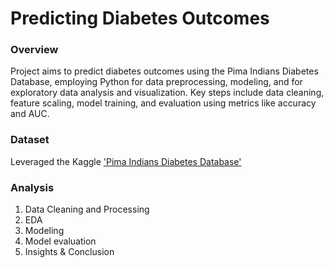 # Predicting Diabetes Outcomes

### Overview
Project aims to predict diabetes outcomes using the Pima Indians Diabetes Database, employing Python for data preprocessing, modeling, and for exploratory data analysis and visualization. Key steps include data cleaning, feature scaling, model training, and evaluation using metrics like accuracy and AUC.

### Dataset
Leveraged the Kaggle ['Pima Indians Diabetes Database'](https://www.kaggle.com/datasets/uciml/pima-indians-diabetes-database/data)

### Analysis
1. Data Cleaning and Processing
2. EDA
3. Modeling
4. Model evaluation
5. Insights & Conclusion


